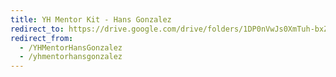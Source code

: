 ```yaml
---
title: YH Mentor Kit - Hans Gonzalez
redirect_to: https://drive.google.com/drive/folders/1DP0nVwJs0XmTuh-bxZ3O7EPaeMwuDBsu?usp=sharing
redirect_from: 
  - /YHMentorHansGonzalez
  - /yhmentorhansgonzalez
---
```

